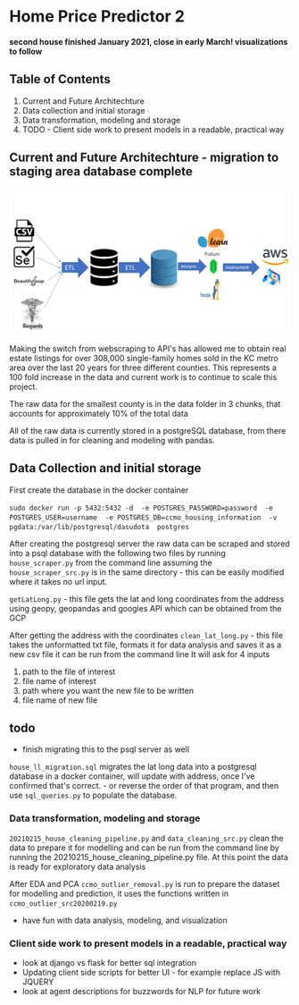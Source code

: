 # Home Price Predictor 2

#### second house finished January 2021, close in early March! visualizations to follow



## Table of Contents
1. Current and Future Architechture
2. Data collection and initial storage
3. Data transformation, modeling and storage
4. TODO - Client side work to present models in a readable, practical way


## Current and Future Architechture - migration to staging area database complete

![Screenshot20210211](https://github.com/rwlink3z8/hpp2/blob/main/img/Screenshot20210211_1.jpg)

Making the switch from webscraping to API's has allowed me to obtain real estate listings for over 308,000 single-family homes sold in the KC metro area over the last 20 years for three different counties. This represents a 100 fold increase in the data and current work is to continue to scale this project.

The raw data for the smallest county is in the data folder in 3 chunks, that accounts for approximately 10% of the total data

All of the raw data is currently stored in a postgreSQL database, from there data is pulled in for cleaning and modeling with pandas.

## Data Collection and initial storage
First create the database in the docker container

`sudo docker run -p 5432:5432 -d 
-e POSTGRES_PASSWORD=password 
-e POSTGRES_USER=username 
-e POSTGRES_DB=ccmo_housing_information 
-v pgdata:/var/lib/postgresql/dasudota 
postgres`

After  creating the postgresql server the raw data can be scraped and stored into a psql database with the following two files by running `house_scraper.py` from the command line assuming the `house_scraper_src.py` is in the same directory - this can be easily modified where it takes no url input.

`getLatLong.py` - this file gets the lat and long coordinates from the address using geopy, geopandas and googles API which can be obtained from the GCP


After getting the address with the coordinates
`clean_lat_long.py` - this file takes the unformatted txt file, formats it for data analysis and saves it as a new csv file it can be run from the command line
It will ask for 4 inputs
1. path to the file of interest
2. file name of interest
3. path where you want the new file to be written
4. file name of new file
## todo 
 - finish migrating this to the psql server as well


`house_ll_migration.sql` migrates the lat long data into a postgresql database in a docker container, will update with address, once I've confirmed that's correct. - or reverse the order of that program, and then use `sql_queries.py` to populate the database.




### Data transformation, modeling and storage

`20210215_house_cleaning_pipeline.py` and `data_cleaning_src.py` clean the data to prepare it for modelling and can be run from the command line by running the 20210215_house_cleaning_pipeline.py file. At this point the data is ready for exploratory data analysis

After EDA and PCA `ccmo_outlier_removal.py` is run to prepare the dataset for modelling and prediction, it uses the functions written in `ccmo_outlier_src20200219.py`

- have fun with data analysis, modeling, and visualization

### Client side work to present models in a readable, practical way
- look at django vs flask for better sql integration
- Updating client side scripts for better UI - for example replace JS with JQUERY
- look at agent descriptions for buzzwords for NLP for future work

